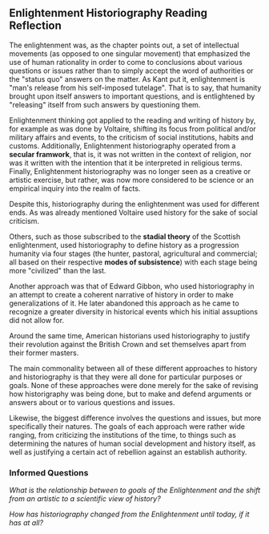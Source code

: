 ## Enlightenment Historiography Reading Reflection

The enlightenment was, as the chapter points out, a set of intellectual movements (as opposed to one singular movement) that emphasized the use of human rationality in order to come to conclusions about various questions or issues rather than to simply accept the word of authorities or the "status quo" answers on the matter. As Kant put it, enlightenment is "man's release from his self-imposed tutelage". That is to say, that humanity brought upon itself answers to important questions, and is entlightened by "releasing" itself from such answers by questioning them.

Enlightenment thinking got applied to the reading and writing of history by, for example as was done by Voltaire, shifting its focus from political and/or military affairs and events, to the criticism of social institutions, habits and customs. Additionally, Enlightenment historiography operated from a **secular framwork**, that is, it was not written in the context of religion, nor was it written with the intention that it be interpreted in religious terms. Finally, Enlightenment historiography was no longer seen as a creative or artistic exercise, but rather, was now more considered to be science or an empirical inquiry into the realm of facts.

Despite this, historiography during the enlightenment was used for different ends. As was already mentioned Voltaire used history for the sake of social criticism. 

Others, such as those subscribed to the **stadial theory** of the Scottish enlightenment, used historiography to define history as a progression humanity via four stages (the hunter, pastoral, agricultural and commercial; all based on their respective **modes of subsistence**) with each stage being more "civilized" than the last. 

Another approach was that of Edward Gibbon, who used historiography in an attempt to create a coherent narrative of history in order to make generalizations of it. He later abandoned this approach as he came to recognize a greater diversity in historical events which his initial assuptions did not allow for. 

Around the same time, American historians used historiography to justify their revolution against the British Crown and set themselves apart from their former masters.

The main commonality between all of these different approaches to history and historiography is that they were all done for particular purposes or goals. None of these approaches were done merely for the sake of revising how historigraphy was being done, but to make and defend arguments or answers about or to various questions and issues. 

Likewise, the biggest difference involves the questions and issues, but more specifically their natures. The goals of each approach were rather wide ranging, from criticizing the institutions of the time, to things such as determining the natures of human social development and history itself, as well as justifying a certain act of rebellion against an establish authority.

### Informed Questions
*What is the relationship between to goals of the Enlightenment and the shift from an artistic to a scientific view of history?*

*How has historiography changed from the Enlightenment until today, if it has at all?*
